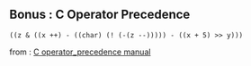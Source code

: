 ## Bonus : C Operator Precedence

`((z & ((x ++) - ((char) (! (-(z --))))) - ((x + 5) >> y)))`

from : [C operator_precedence manual](http://en.cppreference.com/w/c/language/operator_precedence)